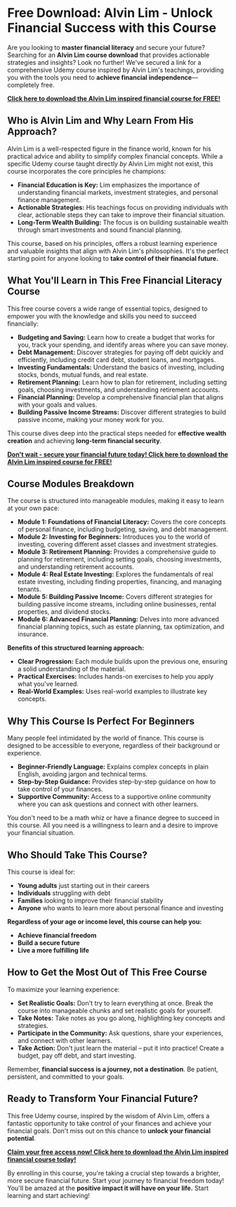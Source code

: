 # Free Download: Alvin Lim - Unlock Financial Success with this Course

Are you looking to **master financial literacy** and secure your future? Searching for an **Alvin Lim course download** that provides actionable strategies and insights? Look no further! We've secured a link for a comprehensive Udemy course inspired by Alvin Lim's teachings, providing you with the tools you need to **achieve financial independence**—completely free.

[**Click here to download the Alvin Lim inspired financial course for FREE!**](https://udemywork.com/alvin-lim)

## Who is Alvin Lim and Why Learn From His Approach?

Alvin Lim is a well-respected figure in the finance world, known for his practical advice and ability to simplify complex financial concepts. While a specific Udemy course taught directly *by* Alvin Lim might not exist, this course incorporates the core principles he champions:

*   **Financial Education is Key:** Lim emphasizes the importance of understanding financial markets, investment strategies, and personal finance management.
*   **Actionable Strategies:** His teachings focus on providing individuals with clear, actionable steps they can take to improve their financial situation.
*   **Long-Term Wealth Building:** The focus is on building sustainable wealth through smart investments and sound financial planning.

This course, based on his principles, offers a robust learning experience and valuable insights that align with Alvin Lim's philosophies. It's the perfect starting point for anyone looking to **take control of their financial future.**

## What You'll Learn in This Free Financial Literacy Course

This free course covers a wide range of essential topics, designed to empower you with the knowledge and skills you need to succeed financially:

*   **Budgeting and Saving:** Learn how to create a budget that works for you, track your spending, and identify areas where you can save money.
*   **Debt Management:** Discover strategies for paying off debt quickly and efficiently, including credit card debt, student loans, and mortgages.
*   **Investing Fundamentals:** Understand the basics of investing, including stocks, bonds, mutual funds, and real estate.
*   **Retirement Planning:** Learn how to plan for retirement, including setting goals, choosing investments, and understanding retirement accounts.
*   **Financial Planning:** Develop a comprehensive financial plan that aligns with your goals and values.
*   **Building Passive Income Streams:** Discover different strategies to build passive income, making your money work for you.

This course dives deep into the practical steps needed for **effective wealth creation** and achieving **long-term financial security**.

[**Don't wait - secure your financial future today! Click here to download the Alvin Lim inspired course for FREE!**](https://udemywork.com/alvin-lim)

## Course Modules Breakdown

The course is structured into manageable modules, making it easy to learn at your own pace:

*   **Module 1: Foundations of Financial Literacy:** Covers the core concepts of personal finance, including budgeting, saving, and debt management.
*   **Module 2: Investing for Beginners:** Introduces you to the world of investing, covering different asset classes and investment strategies.
*   **Module 3: Retirement Planning:** Provides a comprehensive guide to planning for retirement, including setting goals, choosing investments, and understanding retirement accounts.
*   **Module 4: Real Estate Investing:** Explores the fundamentals of real estate investing, including finding properties, financing, and managing tenants.
*   **Module 5: Building Passive Income:** Covers different strategies for building passive income streams, including online businesses, rental properties, and dividend stocks.
*   **Module 6: Advanced Financial Planning:** Delves into more advanced financial planning topics, such as estate planning, tax optimization, and insurance.

**Benefits of this structured learning approach:**

*   **Clear Progression:** Each module builds upon the previous one, ensuring a solid understanding of the material.
*   **Practical Exercises:** Includes hands-on exercises to help you apply what you've learned.
*   **Real-World Examples:** Uses real-world examples to illustrate key concepts.

## Why This Course Is Perfect For Beginners

Many people feel intimidated by the world of finance. This course is designed to be accessible to everyone, regardless of their background or experience.

*   **Beginner-Friendly Language:** Explains complex concepts in plain English, avoiding jargon and technical terms.
*   **Step-by-Step Guidance:** Provides step-by-step guidance on how to take control of your finances.
*   **Supportive Community:** Access to a supportive online community where you can ask questions and connect with other learners.

You don't need to be a math whiz or have a finance degree to succeed in this course. All you need is a willingness to learn and a desire to improve your financial situation.

## Who Should Take This Course?

This course is ideal for:

*   **Young adults** just starting out in their careers
*   **Individuals** struggling with debt
*   **Families** looking to improve their financial stability
*   **Anyone** who wants to learn more about personal finance and investing

**Regardless of your age or income level, this course can help you:**

*   **Achieve financial freedom**
*   **Build a secure future**
*   **Live a more fulfilling life**

## How to Get the Most Out of This Free Course

To maximize your learning experience:

*   **Set Realistic Goals:** Don't try to learn everything at once. Break the course into manageable chunks and set realistic goals for yourself.
*   **Take Notes:** Take notes as you go along, highlighting key concepts and strategies.
*   **Participate in the Community:** Ask questions, share your experiences, and connect with other learners.
*   **Take Action:** Don't just learn the material – put it into practice! Create a budget, pay off debt, and start investing.

Remember, **financial success is a journey, not a destination**. Be patient, persistent, and committed to your goals.

## Ready to Transform Your Financial Future?

This free Udemy course, inspired by the wisdom of Alvin Lim, offers a fantastic opportunity to take control of your finances and achieve your financial goals. Don't miss out on this chance to **unlock your financial potential**.

[**Claim your free access now! Click here to download the Alvin Lim inspired financial course today!**](https://udemywork.com/alvin-lim)

By enrolling in this course, you're taking a crucial step towards a brighter, more secure financial future. Start your journey to financial freedom today! You'll be amazed at the **positive impact it will have on your life.** Start learning and start achieving!
